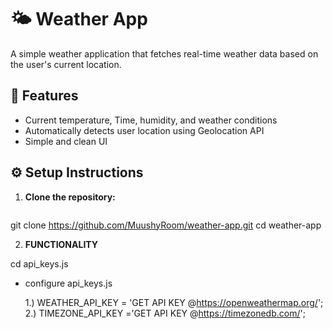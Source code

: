# 🌤️ Weather App

A simple weather application that fetches real-time weather data based on the user's current location.

## 🚀 Features

- Current temperature, Time, humidity, and weather conditions
- Automatically detects user location using Geolocation API
- Simple and clean UI

## ⚙️ Setup Instructions

1. **Clone the repository:**

   ```bash
  git clone https://github.com/MuushyRoom/weather-app.git
  cd weather-app

2. **FUNCTIONALITY**

  cd api_keys.js
- configure api_keys.js
  
  1.) WEATHER_API_KEY = 'GET API KEY @https://openweathermap.org/';
  2.) TIMEZONE_API_KEY ='GET API KEY @https://timezonedb.com/';
